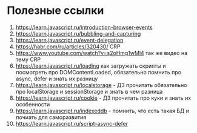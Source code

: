 # Полезные ссылки

1. https://learn.javascript.ru/introduction-browser-events
2. https://learn.javascript.ru/bubbling-and-capturing
3. https://learn.javascript.ru/event-delegation
4. https://habr.com/ru/articles/320430/ СRP
5. https://www.youtube.com/watch?v=s2oHmg1wMl4 так же видео на тему CRP
6. https://learn.javascript.ru/loading как загружать скрипты и посмотреть про DOMContentLoaded, обязательно помнить про async, defer и знать их разницу
7. https://learn.javascript.ru/localstorage - ДЗ прочитать обязательно про localStorage и sessionStorage и знать в чем разница
8. https://learn.javascript.ru/cookie - ДЗ прочитать про куки и знать их особенности
9. https://learn.javascript.ru/indexeddb - помнить, что есть такая БД и почиать для саморазвития
10. https://learn.javascript.ru/script-async-defer
